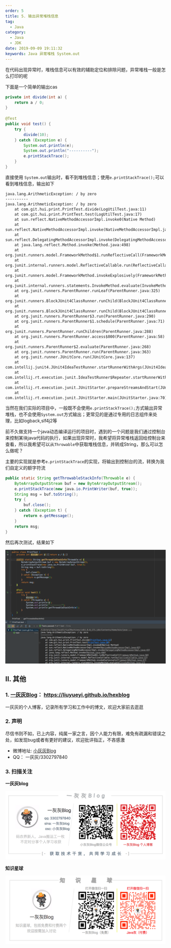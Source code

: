 ```yaml
---
order: 5
title: 5. 输出异常堆栈信息
tag:
  - Java
category:
  - Java
  - JDK
date: 2019-09-09 19:11:32
keywords: Java 异常堆栈 System.out
---
```


在代码出现异常时，堆栈信息可以有效的辅助定位和排除问题，异常堆栈一般是怎么打印的呢

<!-- more -->

下面是一个简单的输出cas

```java
private int divide(int a) {
    return a / 0;
}

@Test
public void test() {
    try {
        divide(10);
    } catch (Exception e) {
        System.out.println(e);
        System.out.println("----------");
        e.printStackTrace();
    }
}
```

直接使用 `System.out`输出时，看不到堆栈信息；使用`e.printStackTrace();`可以看到堆栈信息，输出如下

```
java.lang.ArithmeticException: / by zero
----------
java.lang.ArithmeticException: / by zero
	at com.git.hui.print.PrintTest.divide(LogUtilTest.java:11)
	at com.git.hui.print.PrintTest.test(LogUtilTest.java:17)
	at sun.reflect.NativeMethodAccessorImpl.invoke0(Native Method)
	at sun.reflect.NativeMethodAccessorImpl.invoke(NativeMethodAccessorImpl.java:62)
	at sun.reflect.DelegatingMethodAccessorImpl.invoke(DelegatingMethodAccessorImpl.java:43)
	at java.lang.reflect.Method.invoke(Method.java:498)
	at org.junit.runners.model.FrameworkMethod$1.runReflectiveCall(FrameworkMethod.java:50)
	at org.junit.internal.runners.model.ReflectiveCallable.run(ReflectiveCallable.java:12)
	at org.junit.runners.model.FrameworkMethod.invokeExplosively(FrameworkMethod.java:47)
	at org.junit.internal.runners.statements.InvokeMethod.evaluate(InvokeMethod.java:17)
	at org.junit.runners.ParentRunner.runLeaf(ParentRunner.java:325)
	at org.junit.runners.BlockJUnit4ClassRunner.runChild(BlockJUnit4ClassRunner.java:78)
	at org.junit.runners.BlockJUnit4ClassRunner.runChild(BlockJUnit4ClassRunner.java:57)
	at org.junit.runners.ParentRunner$3.run(ParentRunner.java:290)
	at org.junit.runners.ParentRunner$1.schedule(ParentRunner.java:71)
	at org.junit.runners.ParentRunner.runChildren(ParentRunner.java:288)
	at org.junit.runners.ParentRunner.access$000(ParentRunner.java:58)
	at org.junit.runners.ParentRunner$2.evaluate(ParentRunner.java:268)
	at org.junit.runners.ParentRunner.run(ParentRunner.java:363)
	at org.junit.runner.JUnitCore.run(JUnitCore.java:137)
	at com.intellij.junit4.JUnit4IdeaTestRunner.startRunnerWithArgs(JUnit4IdeaTestRunner.java:68)
	at com.intellij.rt.execution.junit.IdeaTestRunner$Repeater.startRunnerWithArgs(IdeaTestRunner.java:47)
	at com.intellij.rt.execution.junit.JUnitStarter.prepareStreamsAndStart(JUnitStarter.java:242)
	at com.intellij.rt.execution.junit.JUnitStarter.main(JUnitStarter.java:70)
```

当然在我们实际的项目中，一般既不会使用`e.printStackTrace();`方式输出异常堆栈，也不会使用`System.out`方式输出；更常见的是通过专用的日志组件来处理，比如logback,slf4j2等

前不久做支持一个java动态编译运行的项目时，遇到的一个问题是我们通过控制台来控制某块java代码的执行，如果出现异常时，我希望将异常堆栈返回给控制台来查看，所以我希望可以从`Throwable`中获取堆栈信息，并转成String，那么可以怎么做呢？


主要的实现就是参考`e.printStackTrace`的实现，将输出到控制台的流，转换为我们自定义的额字符流

```java
public static String getThrowableStackInfo(Throwable e) {
    ByteArrayOutputStream buf = new ByteArrayOutputStream();
    e.printStackTrace(new java.io.PrintWriter(buf, true));
    String msg = buf.toString();
    try {
        buf.close();
    } catch (Exception t) {
        return e.getMessage();
    }
    return msg;
}
```

然后再次测试，结果如下

![](/hexblog/imgs/190909/00.png)

## II. 其他

### 1. [一灰灰Blog](https://liuyueyi.github.io/hexblog)： https://liuyueyi.github.io/hexblog

一灰灰的个人博客，记录所有学习和工作中的博文，欢迎大家前去逛逛


### 2. 声明

尽信书则不如，已上内容，纯属一家之言，因个人能力有限，难免有疏漏和错误之处，如发现bug或者有更好的建议，欢迎批评指正，不吝感激

- 微博地址: [小灰灰Blog](https://weibo.com/p/1005052169825577/home)
- QQ： 一灰灰/3302797840

### 3. 扫描关注

**一灰灰blog**

![QrCode](https://raw.githubusercontent.com/liuyueyi/Source/master/img/info/blogInfoV2.png)

**知识星球**

![goals](https://raw.githubusercontent.com/liuyueyi/Source/master/img/info/goals.png)

